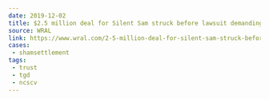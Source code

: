 ```yaml
---
date: 2019-12-02
title: $2.5 million deal for Silent Sam struck before lawsuit demanding it was filed
source: WRAL
link: https://www.wral.com/2-5-million-deal-for-silent-sam-struck-before-lawsuit-demanding-it-was-filed/18807686/
cases:
 - shamsettlement
tags:
 - trust
 - tgd
 - ncscv
---
```

